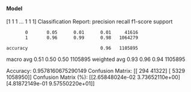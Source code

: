 #### Model
[1 1 1 ... 1 1 1]
Classification Report:
              precision    recall  f1-score   support

           0       0.05      0.01      0.01     41616
           1       0.96      0.99      0.98   1064279

    accuracy                           0.96   1105895
   macro avg       0.51      0.50      0.50   1105895
weighted avg       0.93      0.96      0.94   1105895

Accuracy: 0.9578160675290149
Confusion Matrix:
[[    294   41322]
 [   5329 1058950]]
Confusion Matrix (%):
[[2.65848024e-02 3.73652110e+00]
 [4.81872149e-01 9.57550220e+01]]
